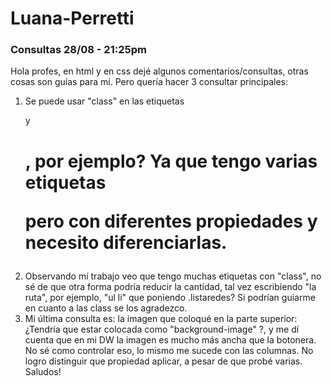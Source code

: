 # Luana-Perretti
### Consultas 28/08 - 21:25pm

Hola profes, en html y en css dejé algunos comentarios/consultas, otras cosas son guías para mí. Pero quería hacer 3 consultar principales:
1) Se puede usar "class" en las etiquetas <p> y <h1>, por ejemplo? Ya que tengo varias etiquetas <p> pero con diferentes propiedades y necesito diferenciarlas.
2) Observando mí trabajo veo que tengo muchas etiquetas con "class", no sé de que otra forma podría reducir la cantidad, tal vez escribiendo "la ruta", por ejemplo, "ul li" que poniendo .listaredes? Si podrían guiarme en cuanto a las class se los agradezco.
3) Mi última consulta es: la imagen que coloqué en la parte superior: ¿Tendría que estar colocada como "background-image" ?, y me dí cuenta que en mi DW la imagen es mucho más ancha que la botonera. No sé como controlar eso, lo mismo me sucede con las columnas. No logro distinguir que propiedad aplicar, a pesar de que probé varias.
Saludos!
